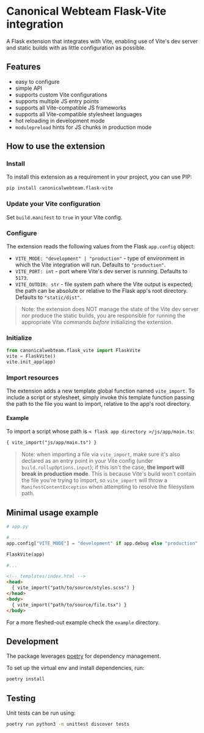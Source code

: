 # Canonical Webteam Flask-Vite integration

A Flask extension that integrates with Vite, enabling use of Vite's dev server and static builds with as little configuration as possible.

## Features
- easy to configure
- simple API
- supports custom Vite configurations
- supports multiple JS entry points
- supports all Vite-compatible JS frameworks
- supports all Vite-compatible stylesheet languages
- hot reloading in development mode
- `modulepreload` hints for JS chunks in production mode


## How to use the extension

### Install
To install this extension as a requirement in your project, you can use PIP:
```bash
pip install canonicalwebteam.flask-vite
```

### Update your Vite configuration
Set `build.manifest` to `true` in your Vite config.

### Configure
The extension reads the following values from the Flask `app.config` object:
  - `VITE_MODE: "development" | "production"` - type of environment in which the Vite integration will run. Defaults to `"production"`.
  - `VITE_PORT: int` - port where Vite's dev server is running. Defaults to `5173`.
  - `VITE_OUTDIR: str` - file system path where the Vite output is expected; the path can be absolute or relative to the Flask app's root directory. Defaults to `"static/dist"`.

> Note: the extension does NOT manage the state of the Vite dev server nor produce the static builds, you are responsible for running the appropriate Vite commands *before* initializing the extension.

### Initialize
```python
from canonicalwebteam.flask_vite import FlaskVite
vite = FlaskVite()
vite.init_app(app)
```

### Import resources
The extension adds a new template global function named `vite_import`. To include a script or stylesheet, simply invoke this template function passing the path to the file you want to import, relative to the app's root directory.

#### Example
To import a script whose path is `< flask app directory >/js/app/main.ts`:
```html
{ vite_import("js/app/main.ts") }
```

> Note: when importing a file via `vite_import`, make sure it's also declared as an entry point in your Vite config (under `build.rollupOptions.input`); if this isn't the case, **the import will break in production mode**. This is because Vite's build won't contain the file you're trying to import, so `vite_import` will throw a `ManifestContentException` when attempting to resolve the filesystem path.


## Minimal usage example
```python
# app.py

# ...
app.config["VITE_MODE"] = "development" if app.debug else "production"

FlaskVite(app)

#...
```

```html
<!-- templates/index.html -->
<head>
  { vite_import("path/to/source/styles.scss") }
</head>
<body>
  { vite_import("path/to/source/file.tsx") }
</body>
```

For a more fleshed-out example check the `example` directory.

## Development
The package leverages [poetry](https://poetry.eustace.io/) for dependency management.

To set up the virtual env and install dependencies, run:
```bash
poetry install
```


## Testing
Unit tests can be run using:
```bash
poetry run python3 -m unittest discover tests
```

